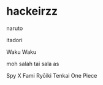 # hackeirzz

naruto

itadori

Waku Waku

moh salah
 tai sala
as

Spy X Fami
Ryōiki Tenkai
One Piece
